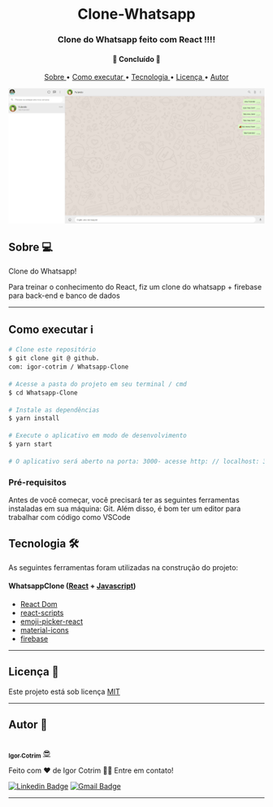 <h1 align = "center"> Clone-Whatsapp </h1>

<h3 align = "center"> Clone do Whatsapp feito com React !!!! </h3>

<h4 align = "center">
🚧 Concluído 🚧
</h4>

<p align = "center">
 <a href="#Sobre-"> Sobre </a> •
 <a href="#como-executar-ℹ"> Como executar </a> •
 <a href="#Tecnologia-"> Tecnologia </a> •
 <a href="#Licença-"> Licença </a> •
 <a href="#Autor-"> Autor </a>
</p>

![WHATSAPP CLONE](https://github.com/igor-cotrim/Whatsapp-Clone/blob/master/%7B09338929-7743-4F89-A93B-8BA854DDD48F%7D.png.jpg)

## Sobre 💻

Clone do Whatsapp!

Para treinar o conhecimento do React, fiz um clone do whatsapp + firebase para back-end e banco de dados <br/>

---

## Como executar ℹ

```sh
# Clone este repositório
$ git clone git @ github.
com: igor-cotrim / Whatsapp-Clone

# Acesse a pasta do projeto em seu terminal / cmd
$ cd Whatsapp-Clone

# Instale as dependências
$ yarn install

# Execute o aplicativo em modo de desenvolvimento
$ yarn start

# O aplicativo será aberto na porta: 3000- acesse http: // localhost: 3000
```

### Pré-requisitos

Antes de você começar,
você precisará ter as seguintes ferramentas instaladas em sua máquina: Git. Além disso, é bom ter um editor para trabalhar com código como VSCode

## Tecnologia 🛠

As seguintes ferramentas foram utilizadas na construção do projeto:

#### WhatsappClone ([React](https://pt-br.reactjs.org/) + [Javascript](https://www.javascript.com))

- [React Dom](https://pt-br.reactjs.org/docs/react-dom.html)
- [react-scripts](https://www.npmjs.com/package/react-scripts)
- [emoji-picker-react](https://www.npmjs.com/package/emoji-picker-react)
- [material-icons](https://material-ui.com/pt/)
- [firebase](https://console.firebase.google.com/u/0/?hl=pt-br)

---

## Licença 📝
Este projeto está sob licença [MIT](https://choosealicense.com/licenses/mit/)

---

## Autor 🦸

<a href="https://www.linkedin.com/in/igorcotrim/">
 <img style="border-radius: 50%;" src="https://avatars2.githubusercontent.com/u/50390408?s=460&u=fa3dad860e7be785755894c2c7f4cbd20ac4b1b0&v=4" width="100px;" alt=""/>
 <br />
 <sub><b>Igor Cotrim</b></sub></a> <a href="https://www.linkedin.com/in/igorcotrim/" title="linkedin">😎</a>


Feito com ❤️ de Igor Cotrim 👋🏽 Entre em contato!

[![Linkedin Badge](https://img.shields.io/badge/-Igor_Cotrim-blue?style=flat-square&logo=Linkedin&logoColor=white&link=https://www.linkedin.com/in/igorcotrim/)](https://www.linkedin.com/in/igorcotrim/) 
[![Gmail Badge](https://img.shields.io/badge/-igorxuxicotrim@gmail.com-c14438?style=flat-square&logo=Gmail&logoColor=white&link=mailto:igorxuxicotrim@gmail.com)](mailto:igorxuxicotrim@gmail.com)

---
